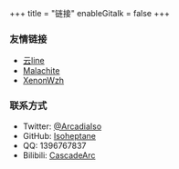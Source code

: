 +++
title = "链接"
enableGitalk = false
+++

### 友情链接
- [云line](https://yunline.github.io/)
- [Malachite](https://blog-malachite.vercel.app/)
- [XenonWzh](https://xenonwzh.github.io)

### 联系方式
- Twitter: [@ArcadiaIso](https://twitter.com/ArcadiaIso)
- GitHub: [Isoheptane](https://github.com/Isoheptane)
- QQ: 1396767837
- Bilibili: [CascadeArc](https://space.bilibili.com/1939036)